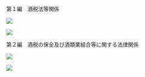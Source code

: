 第１編　酒税法等関係

![](https://www.nta.go.jp/tmp/d64c1a7d-531b-4e50-a398-d50c4ffad653/images/bb764ab3f5cdc7f2e47f5c72ad6734765949749c87ca7e1c4ce51b9862ba03b2.jpg)

![](https://www.nta.go.jp/tmp/d64c1a7d-531b-4e50-a398-d50c4ffad653/images/f44e8dd08fb6637159a5846df73199a7660887d24c48c75b9fa6a002b8c09e44.jpg)

第２編　酒税の保全及び酒類業組合等に関する法律関係

![](https://www.nta.go.jp/tmp/d64c1a7d-531b-4e50-a398-d50c4ffad653/images/1538a289df034207cfba33f9943a20739e59a241fb0994a9146141a16be3d7ae.jpg)

![](https://www.nta.go.jp/tmp/d64c1a7d-531b-4e50-a398-d50c4ffad653/images/8288c8afaa950356dc0f1c299f28f6ab9f21f4fb408c087fde4b9f13aec5ad31.jpg)